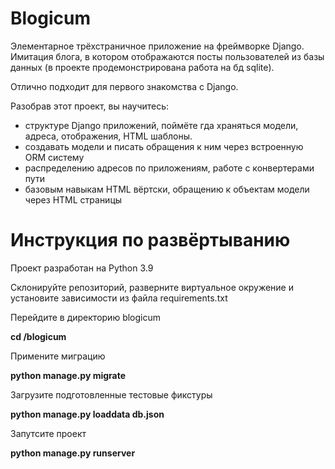 # Blogicum

Элементарное трёхстраничное приложение на фреймворке Django.
Имитация блога, в котором отображаются посты пользователей из базы данных (в проекте продемонстрирована работа на бд sqlite).

Отлично подходит для первого знакомства с Django.

Разобрав этот проект, вы научитесь:
- структуре Django приложений, поймёте гда храняться модели, адреса, отображения, HTML шаблоны.
- создавать модели и писать обращения к ним через встроенную ORM систему
- распределению адресов по приложениям, работе с конвертерами пути
- базовым навыкам HTML вёртски, обращению к объектам модели через HTML страницы


# Инструкция по развёртыванию

Проект разработан на Python 3.9

Склонируйте репозиторий, разверните виртуальное окружение и установите зависимости из файла requirements.txt

Перейдите в директорию blogicum

**cd /blogicum**

Примените миграцию

**python manage.py migrate**

Загрузите подготовленные тестовые фикстуры

**python manage.py loaddata db.json**

Запутсите проект

**python manage.py runserver**
